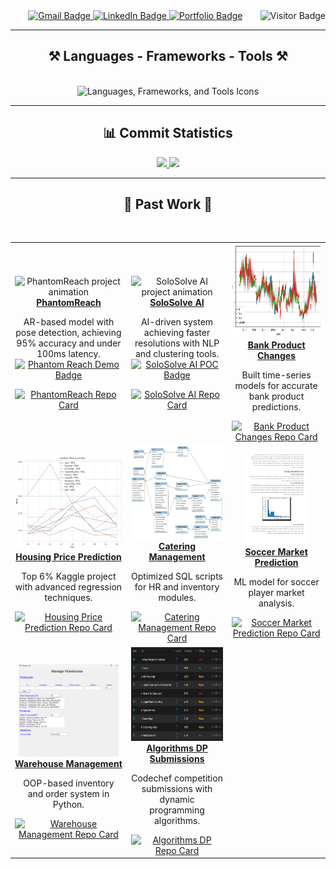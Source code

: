 <div align="center"> 
  <img align="right" src="https://visitor-badge.laobi.icu/badge?page_id=shovalbenjer.shovalbenjer" alt="Visitor Badge" />
</div>
 
<div align="center"> 
  <a href="mailto:Shovalb9@gmail.com">
    <img src="https://img.shields.io/badge/Gmail-333333?style=for-the-badge&logo=gmail&logoColor=red" alt="Gmail Badge" />
  </a>
  <a href="https://linkedin.com/in/shoval-benjer-712894b9" target="_blank">
    <img src="https://img.shields.io/badge/LinkedIn-0077B5?style=for-the-badge&logo=linkedin&logoColor=white" alt="LinkedIn Badge" />
  </a>
  <a href="https://github.com/ShovalBenjer?tab=repositories" target="_blank">
    <img src="https://img.shields.io/badge/Portfolio-FF5722?style=for-the-badge&logo=todoist&logoColor=white" alt="Portfolio Badge" />
  </a>
</div>

<hr/>

<h2 align="center">⚒️ Languages - Frameworks - Tools ⚒️</h2>
<br/>
<div align="center">
  <img src="https://skillicons.dev/icons?i=python,rust,mysql,fastapi,tailwind,postgres,kafka,html,css,nodejs,react,ts,tensorflow,pytorch,azure" alt="Languages, Frameworks, and Tools Icons" />
  <br/>
  <hr/>
</div>

<h2 align="center">📊 Commit Statistics</h2>

<div align="center">

  <!-- First Card -->
  <a href="https://github.com/anuraghazra/github-readme-stats">
    <img height="200" src="https://github-readme-stats.vercel.app/api/top-langs?username=ShovalBenjer&hide=Jupyter%20Notebook,html&theme=cobalt&card_width=400" />
  </a>

  <!-- Second Card -->
  <a href="https://github.com/anuraghazra/github-readme-stats">
    <img height="200" src="https://github-readme-stats.vercel.app/api?username=ShovalBenjer&show_icons=true&theme=cobalt&card_width=320" />
  </a>
</div>



<hr/>

<h2 align="center">🚀 Past Work 🚀</h2>
<br/>
<div align="center">
  <table>
    <tr>
      <!-- PhantomReach -->
      <td align="center">
        <img src="phantomreach.gif" alt="PhantomReach project animation" height="150"/>
        <br/>
        <a href="https://github.com/phantomreach/phantom-reach-poc"><b>PhantomReach</b></a>
        <p>
          AR-based model with pose detection, achieving 95% accuracy and under 100ms latency.
          <br/>
          <a href="https://phantom-reach-poc.lovable.app/">
            <img src="https://img.shields.io/badge/Phantom%20Reach-Click%20Demo-green?style=for-the-badge" alt="Phantom Reach Demo Badge" />
          </a>
        </p>
        <!-- Repo Card for PhantomReach -->
        <a href="https://github.com/phantomreach/phantom-reach-poc">
          <img height="200" src="https://github-readme-stats.vercel.app/api/pin/?username=phantomreach&repo=phantom-reach-poc&theme=cobalt" alt="PhantomReach Repo Card" />
        </a>
      </td>
      <!-- SoloSolve AI -->
      <td align="center">
        <img src="solosolve in a nutshell.gif" alt="SoloSolve AI project animation" height="150"/>
        <br/>
        <a href="https://github.com/solosolve-ai/solosolve-ai-demo"><b>SoloSolve AI</b></a>
        <p>
          AI-driven system achieving faster resolutions with NLP and clustering tools.
          <br/>
          <a href="https://solosolve-ai-demo.lovable.app/">
            <img src="https://img.shields.io/badge/SoloSolve%20AI-Visit%20POC-green?style=for-the-badge" alt="SoloSolve AI POC Badge" />
          </a>
        </p>
        <!-- Repo Card for SoloSolve AI -->
        <a href="https://github.com/solosolve-ai/solosolve-ai-demo">
          <img height="200" src="https://github-readme-stats.vercel.app/api/pin/?username=solosolve-ai&repo=solosolve-ai-demo&theme=cobalt" alt="SoloSolve AI Repo Card" />
        </a>
      </td>
      <!-- Bank Product Changes -->
      <td align="center">
        <img src="BANKING.png" alt="Bank Product Changes project" height="150"/>
        <br/>
        <a href="https://github.com/ShovalBenjer/Bank-Change-Prediction"><b>Bank Product Changes</b></a>
        <p>Built time-series models for accurate bank product predictions.</p>
        <!-- Repo Card for Bank Product Changes -->
        <a href="https://github.com/ShovalBenjer/Bank-Change-Prediction">
          <img height="200" src="https://github-readme-stats.vercel.app/api/pin/?username=ShovalBenjer&repo=Bank-Change-Prediction&theme=cobalt" alt="Bank Product Changes Repo Card" />
        </a>
      </td>
    </tr>
    <tr>
      <!-- Housing Price Prediction -->
      <td align="center">
        <img src="HOUSING.png" alt="Housing Price Prediction project" height="150"/>
        <br/>
        <a href="https://github.com/ShovalBenjer/Housing_Price_Prediction_Advanced_Regresson_Kaggle"><b>Housing Price Prediction</b></a>
        <p>Top 6% Kaggle project with advanced regression techniques.</p>
        <!-- Repo Card for Housing Price Prediction -->
        <a href="https://github.com/ShovalBenjer/Housing_Price_Prediction_Advanced_Regresson_Kaggle">
          <img height="200" src="https://github-readme-stats.vercel.app/api/pin/?username=ShovalBenjer&repo=Housing_Price_Prediction_Advanced_Regresson_Kaggle&theme=cobalt" alt="Housing Price Prediction Repo Card" />
        </a>
      </td>
      <!-- Catering Management -->
      <td align="center">
        <img src="DATABASE.jpg" alt="Catering Management project" height="150"/>
        <br/>
        <a href="https://github.com/ShovalBenjer/Catering_Company_Management_System"><b>Catering Management</b></a>
        <p>Optimized SQL scripts for HR and inventory modules.</p>
        <!-- Repo Card for Catering Management -->
        <a href="https://github.com/ShovalBenjer/Catering_Company_Management_System">
          <img height="200" src="https://github-readme-stats.vercel.app/api/pin/?username=ShovalBenjer&repo=Catering_Company_Management_System&theme=cobalt" alt="Catering Management Repo Card" />
        </a>
      </td>
      <!-- Soccer Market Prediction -->
      <td align="center">
        <img src="AI.png" alt="Soccer Market Prediction project" height="150"/>
        <br/>
        <a href="https://github.com/ShovalBenjer/CS_188-Introduction-to-Artificial-Intelligence-Final_Project"><b>Soccer Market Prediction</b></a>
        <p>ML model for soccer player market analysis.</p>
        <!-- Repo Card for Soccer Market Prediction -->
        <a href="https://github.com/ShovalBenjer/CS_188-Introduction-to-Artificial-Intelligence-Final_Project">
          <img height="200" src="https://github-readme-stats.vercel.app/api/pin/?username=ShovalBenjer&repo=CS_188-Introduction-to-Artificial-Intelligence-Final_Project&theme=cobalt" alt="Soccer Market Prediction Repo Card" />
        </a>
      </td>
    </tr>
    <tr>
      <!-- Warehouse Management -->
      <td align="center">
        <img src="GUI.png" alt="Warehouse Management project" height="150"/>
        <br/>
        <a href="https://github.com/ShovalBenjer/Manage-Warehouse-OOP-Python"><b>Warehouse Management</b></a>
        <p>OOP-based inventory and order system in Python.</p>
        <!-- Repo Card for Warehouse Management -->
        <a href="https://github.com/ShovalBenjer/Manage-Warehouse-OOP-Python">
          <img height="200" src="https://github-readme-stats.vercel.app/api/pin/?username=ShovalBenjer&repo=Manage-Warehouse-OOP-Python&theme=cobalt" alt="Warehouse Management Repo Card" />
        </a>
      </td>
      <!-- Algorithms / Dynamic Programming -->
      <td align="center">
        <img src="algorithms.png" alt="Algorithms & Dynamic Programming project" height="150"/>
        <br/>
        <a href="https://github.com/ShovalBenjer/Algorithms_DynamicProgramming_Codechef_Competition_Submissions"><b>Algorithms DP Submissions</b></a>
        <p>Codechef competition submissions with dynamic programming algorithms.</p>
        <!-- Repo Card for Algorithms DP -->
        <a href="https://github.com/ShovalBenjer/Algorithms_DynamicProgramming_Codechef_Competition_Submissions">
          <img height="200" src="https://github-readme-stats.vercel.app/api/pin/?username=ShovalBenjer&repo=Algorithms_DynamicProgramming_Codechef_Competition_Submissions&theme=cobalt" alt="Algorithms DP Repo Card" />
        </a>
      </td>
    </tr>
  </table>
</div>

